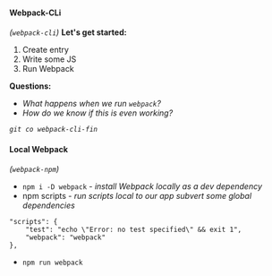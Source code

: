 
#### Webpack-CLi
*(`webpack-cli`)*
**Let's get started:**

1. Create entry
2. Write some JS
3. Run Webpack

**Questions:**
- *What happens when we run `webpack`?*
- *How do we know if this is even working?*

*`git co webpack-cli-fin`*

#### Local Webpack 
*(`webpack-npm`)*
  - `npm i -D webpack` - *install Webpack locally as a dev dependency*
  - npm scripts - *run scripts local to our app subvert some global dependencies*

```
"scripts": {
    "test": "echo \"Error: no test specified\" && exit 1",
    "webpack": "webpack"
},
```
  - `npm run webpack`